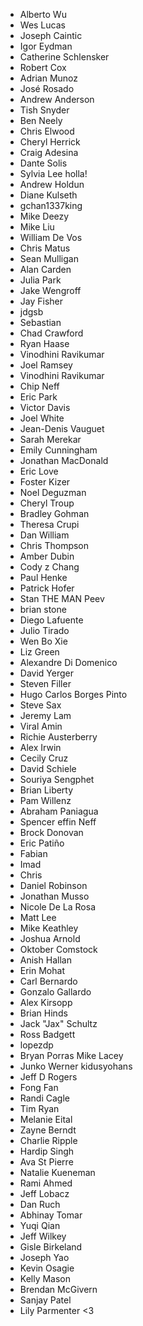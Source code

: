 * Alberto Wu
* Wes Lucas
* Joseph Caintic
* Igor Eydman
* Catherine Schlensker
* Robert Cox
* Adrian Munoz
* José Rosado
* Andrew Anderson
* Tish Snyder
* Ben Neely
* Chris Elwood
* Cheryl Herrick
* Craig Adesina
* Dante Solis
* Sylvia Lee holla!
* Andrew Holdun
* Diane Kulseth
* gchan1337king
* Mike Deezy
* Mike Liu
* William De Vos
* Chris Matus
* Sean Mulligan
* Alan Carden
* Julia Park
* Jake Wengroff
* Jay Fisher
* jdgsb
* Sebastian
* Chad Crawford
* Ryan Haase
* Vinodhini Ravikumar
* Joel Ramsey
* Vinodhini Ravikumar
* Chip Neff
* Eric Park
* Victor Davis
* Joel White
* Jean-Denis Vauguet
* Sarah Merekar
* Emily Cunningham
* Jonathan MacDonald
* Eric Love
* Foster Kizer
* Noel Deguzman
* Cheryl Troup
* Bradley Gohman
* Theresa Crupi
* Dan William
* Chris Thompson
* Amber Dubin
* Cody z Chang
* Paul Henke
* Patrick Hofer
* Stan THE MAN Peev
* brian stone
* Diego Lafuente
* Julio Tirado
* Wen Bo Xie
* Liz Green
* Alexandre Di Domenico
* David Yerger
* Steven Filler
* Hugo Carlos Borges Pinto
* Steve Sax
* Jeremy Lam
* Viral Amin
* Richie Austerberry
* Alex Irwin
* Cecily Cruz
* David Schiele
* Souriya Sengphet
* Brian Liberty
* Pam Willenz
* Abraham Paniagua
* Spencer effin Neff
* Brock Donovan
* Eric Patiño
* Fabian
* Imad
* Chris
* Daniel Robinson
* Jonathan Musso
* Nicole De La Rosa
* Matt Lee
* Mike Keathley
* Joshua Arnold
* Oktober Comstock
* Anish Hallan
* Erin Mohat
* Carl Bernardo
* Gonzalo Gallardo
* Alex Kirsopp
* Brian Hinds
* Jack "Jax" Schultz
* Ross Badgett
* lopezdp
* Bryan Porras
Mike Lacey
* Junko Werner
kidusyohans
* Jeff D Rogers
* Fong Fan
* Randi Cagle
* Tim Ryan
* Melanie Eital
* Zayne Berndt
* Charlie Ripple
* Hardip Singh
* Ava St Pierre
* Natalie Kueneman
* Rami Ahmed
* Jeff Lobacz
* Dan Ruch
* Abhinay Tomar
* Yuqi Qian
* Jeff Wilkey
* Gisle Birkeland
* Joseph Yao
* Kevin Osagie
* Kelly Mason
* Brendan McGivern
* Sanjay Patel
* Lily Parmenter <3